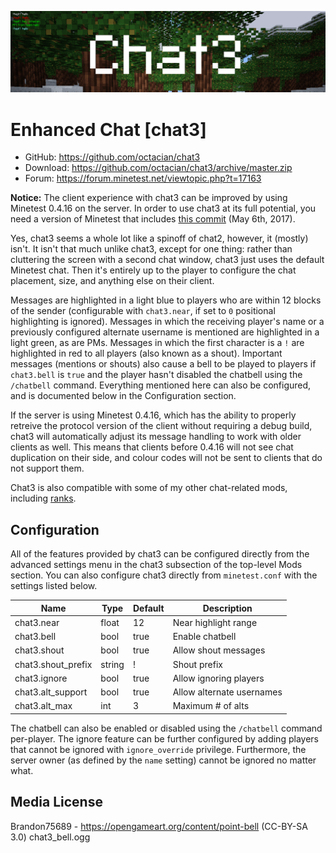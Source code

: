 ![Screenshot](.gh-screenshot.png)

Enhanced Chat [chat3]
=======================
- GitHub: https://github.com/octacian/chat3
- Download: https://github.com/octacian/chat3/archive/master.zip
- Forum: https://forum.minetest.net/viewtopic.php?t=17163

**Notice:** The client experience with chat3 can be improved by using Minetest 0.4.16 on the server. In order to use chat3 at its full potential, you need a version of Minetest that includes [this commit](https://github.com/minetest/minetest/commit/43d1f375d18a2fbc547a9b4f23d1354d645856ca) (May 6th, 2017).

Yes, chat3 seems a whole lot like a spinoff of chat2, however, it (mostly) isn't. It isn't that much unlike chat3, except for one thing: rather than cluttering the screen with a second chat window, chat3 just uses the default Minetest chat. Then it's entirely up to the player to configure the chat placement, size, and anything else on their client.

Messages are highlighted in a light blue to players who are within 12 blocks of the sender (configurable with `chat3.near`, if set to `0` positional highlighting is ignored). Messages in which the receiving player's name or a previously configured alternate username is mentioned are highlighted in a light green, as are PMs. Messages in which the first character is a `!` are highlighted in red to all players (also known as a shout). Important messages (mentions or shouts) also cause a bell to be played to players if `chat3.bell` is `true` and the player hasn't disabled the chatbell using the `/chatbell` command. Everything mentioned here can also be configured, and is documented below in the Configuration section.

If the server is using Minetest 0.4.16, which has the ability to properly retreive the protocol version of the client without requiring a debug build, chat3 will automatically adjust its message handling to work with older clients as well. This means that clients before 0.4.16 will not see chat duplication on their side, and colour codes will not be sent to clients that do not support them.

Chat3 is also compatible with some of my other chat-related mods, including [ranks](https://forum.minetest.net/viewtopic.php?f=9&t=17640).

Configuration
-------------

All of the features provided by chat3 can be configured directly from the advanced settings menu in the chat3 subsection of the top-level Mods section. You can also configure chat3 directly from `minetest.conf` with the settings listed below.

| Name               | Type   | Default | Description               |
| ------------------ | ------ | ------- | ------------------------- |
| chat3.near         | float  | 12      | Near highlight range      |
| chat3.bell         | bool   | true    | Enable chatbell           |
| chat3.shout        | bool   | true    | Allow shout messages      |
| chat3.shout_prefix | string | !       | Shout prefix              |
| chat3.ignore       | bool   | true    | Allow ignoring players    |
| chat3.alt_support  | bool   | true    | Allow alternate usernames |
| chat3.alt_max      | int    | 3       | Maximum # of alts         |

The chatbell can also be enabled or disabled using the `/chatbell` command per-player. The ignore feature can be further configured by adding players that cannot be ignored with `ignore_override` privilege. Furthermore, the server owner (as defined by the `name` setting) cannot be ignored no matter what.

Media License
-------------

Brandon75689 - https://opengameart.org/content/point-bell (CC-BY-SA 3.0)
	chat3_bell.ogg
